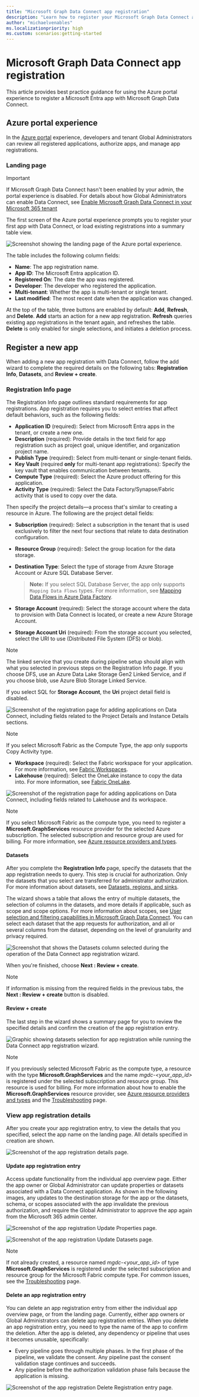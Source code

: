 ```yaml
---
title: "Microsoft Graph Data Connect app registration"
description: "Learn how to register your Microsoft Graph Data Connect app."
author: "michaelvenables"
ms.localizationpriority: high
ms.custom: scenarios:getting-started
---
```


# Microsoft Graph Data Connect app registration

This article provides best practice guidance for using the Azure portal experience to register a Microsoft Entra app with Microsoft Graph Data Connect.

## Azure portal experience

In the [Azure portal](https://aka.ms/mgdcinazure) experience, developers and tenant Global Administrators can review all registered applications, authorize apps, and manage app registrations.

### Landing page

> [!IMPORTANT]
> If Microsoft Graph Data Connect hasn't been enabled by your admin, the portal experience is disabled. For details about how Global Administrators can enable Data Connect, see [Enable Microsoft Graph Data Connect in your Microsoft 365 tenant](https://github.com/microsoftgraph/microsoft-graph-docs/blob/45b4b22b5db4a87be256b59130e74bf49c2e7fd1/includes/data-connect-quickstart-02.md?plain=1#L45)

The first screen of the Azure portal experience prompts you to register your first app with Data Connect, or load existing registrations into a summary table view.

![Screenshot showing the landing page of the Azure portal experience.](images/app-registration-summary-table.png)

The table includes the following column fields:

- **Name**: The app registration name.
- **App ID**: The Microsoft Entra application ID.
- **Registered On**: The date the app was registered.
- **Developer**: The developer who registered the application.
- **Multi-tenant**: Whether the app is multi-tenant or single tenant.
- **Last modified**: The most recent date when the application was changed.

At the top of the table, three buttons are enabled by default: **Add**, **Refresh**, and **Delete**. **Add** starts an action for a new app registration. **Refresh** queries existing app registrations in the tenant again, and refreshes the table. **Delete** is only enabled for single selections, and initiates a deletion process.

## Register a new app

When adding a new app registration with Data Connect, follow the add wizard to complete the required details on the following tabs: **Registration Info**, **Datasets**, and **Review + create**.

### Registration Info page

The Registration Info page outlines standard requirements for app registrations. App registration requires you to select entries that affect default behaviors, such as the following fields:

- **Application ID** (required): Select from Microsoft Entra apps in the tenant, or create a new one.
- **Description** (required): Provide details in the text field for app registration such as project goal, unique identifier, and organization project name.
- **Publish Type** (required): Select from multi-tenant or single-tenant fields.
- **Key Vault** (required **only** for multi-tenant app registrations): Specify the key vault that enables communication between tenants.
- **Compute Type** (required): Select the Azure product offering for this application.
- **Activity Type** (required): Select the Data Factory/Synapse/Fabric activity that is used to copy over the data.

Then specify the project details—a process that's similar to creating a resource in Azure. The following are the project detail fields:

- **Subscription** (required): Select a subscription in the tenant that is used exclusively to filter the next four sections that relate to data destination configuration.
- **Resource Group** (required): Select the group location for the data storage.
- **Destination Type**: Select the type of storage from Azure Storage Account or Azure SQL Database Server.

  >**Note:** If you select SQL Database Server, the app only supports `Mapping Data Flows` types. For more information, see [Mapping Data Flows in Azure Data Factory](/azure/data-factory/concepts-data-flow-overview).

- **Storage Account** (required): Select the storage account where the data to provision with Data Connect is located, or create a new Azure Storage Account.
- **Storage Account Uri** (required): From the storage account you selected, select the URI to use (Distributed File System (DFS) or blob).

> [!NOTE]
> The linked service that you create during pipeline setup should align with what you selected in previous steps on the Registration Info page. If you choose DFS, use an Azure Data Lake Storage Gen2 Linked Service, and if you choose blob, use Azure Blob Storage Linked Service.

If you select SQL for **Storage Account**, the **Uri** project detail field is disabled.

![Screenshot of the registration page for adding applications on Data Connect, including fields related to the Project Details and Instance Details sections.](images/app-registration-create-registration-info-including-compute-type.png)

> [!NOTE]
> If you select Microsoft Fabric as the Compute Type, the app only supports Copy Activity type.

- **Workspace** (required): Select the Fabric workspace for your application. For more information, see [Fabric Workspaces](/fabric/get-started/workspaces).
- **Lakehouse** (required): Select the OneLake instance to copy the data into. For more information, see [Fabric OneLake](/fabric/onelake/onelake-overview).

![Screenshot of the registration page for adding applications on Data Connect, including fields related to Lakehouse and its workspace.](images/app-registration-create-registration-info-including-lakehouse-workspace.png)

> [!NOTE]
> If you select Microsoft Fabric as the compute type, you need to register a **Microsoft.GraphServices** resource provider for the selected Azure subscription. The selected subscription and resource group are used for billing. For more information, see [Azure resource providers and types](/azure/azure-resource-manager/management/resource-providers-and-types).

#### Datasets

After you complete the **Registration Info** page, specify the datasets that the app registration needs to query. This step is crucial for authorization. Only the datasets that you select are transferred for administrator authorization. For more information about datasets, see [Datasets, regions, and sinks](./data-connect-datasets.md).

The wizard shows a table that allows the entry of multiple datasets, the selection of columns in the datasets, and more details if applicable, such as scope and scope options. For more information about scopes, see [User selection and filtering capabilities in Microsoft Graph Data Connect](./data-connect-filtering.md). You can select each dataset that the app requests for authorization, and all or several columns from the dataset, depending on the level of granularity and privacy required.

![Screenshot that shows the Datasets column selected during the operation of the Data Connect app registration wizard.](images/app-registration-create-datasets.png)

When you're finished, choose **Next : Review + create**.

> [!NOTE]
> If information is missing from the required fields in the previous tabs, the **Next : Review + create** button is disabled.

#### Review + create

The last step in the wizard shows a summary page for you to review the specified details and confirm the creation of the app registration entry.

![Graphic showing datasets selection for app registration while running the Data Connect app registration wizard.](images/app-registration-create-review.png)

> [!NOTE]
> If you previously selected Microsoft Fabric as the compute type, a resource with the type **Microsoft.GraphServices** and the name *mgdc-<your_app_id>* is registered under the selected subscription and resource group. This resource is used for billing. For more information about how to enable the **Microsoft.GraphServices** resource provider, see [Azure resource providers and types](/azure/azure-resource-manager/management/resource-providers-and-types) and the [Troubleshooting](./app-registration-troubleshooting.md) page.

### View app registration details

After you create your app registration entry, to view the details that you specified, select the app name on the landing page. All details specified in creation are shown.

![Screenshot of the app registration details page.](images/app-registration-details-overview.png)

#### Update app registration entry

Access update functionality from the individual app overview page. Either the app owner or Global Administrator can update properties or datasets associated with a Data Connect application. As shown in the following images, any updates to the destination storage for the app or the datasets, schema, or scopes associated with the app invalidate the previous authorization, and require the Global Administrator to approve the app again from the Microsoft 365 admin center.

![Screenshot of the app registration Update Properties page.](images/app-registration-details-properties-update.png)

![Screenshot of the app registration Update Datasets page.](images/app-registration-details-datasets-update.png)

> [!NOTE]
> If not already created, a resource named *mgdc-<your_app_id>* of type **Microsoft.GraphServices** is registered under the selected subscription and resource group for the Microsoft Fabric compute type. For common issues, see the [Troubleshooting](./app-registration-troubleshooting.md) page.

#### Delete an app registration entry

You can delete an app registration entry from either the individual app overview page, or from the landing page. Currently, either app owners or Global Administrators can delete app registration entries. When you delete an app registration entry, you need to type the name of the app to confirm the deletion. After the app is deleted, any dependency or pipeline that uses it becomes unusable, specifically:

- Every pipeline goes through multiple phases. In the first phase of the pipeline, we validate the consent. Any pipeline past the consent validation stage continues and succeeds.
- Any pipeline before the authorization validation phase fails because the application is missing.

![Screenshot of the app registration Delete Registration entry page.](images/app-registration-delete-confirmation.png)
